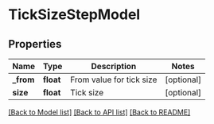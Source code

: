 # TickSizeStepModel

## Properties
Name | Type | Description | Notes
------------ | ------------- | ------------- | -------------
**_from** | **float** | From value for tick size | [optional] 
**size** | **float** | Tick size | [optional] 

[[Back to Model list]](../README.md#documentation-for-models) [[Back to API list]](../README.md#documentation-for-api-endpoints) [[Back to README]](../README.md)


